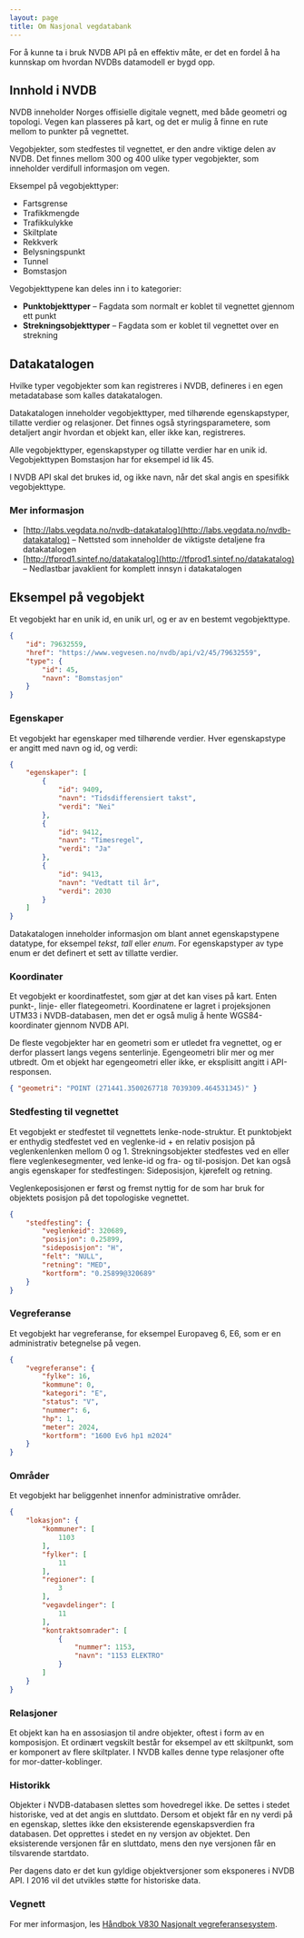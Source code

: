 ```yaml
---
layout: page
title: Om Nasjonal vegdatabank
---
```


For å kunne ta i bruk NVDB API på en effektiv måte, er det en fordel å ha kunnskap om hvordan NVDBs datamodell er bygd opp.

## Innhold i NVDB

NVDB inneholder Norges offisielle digitale vegnett, med både geometri og topologi. Vegen kan plasseres på kart, og det er mulig å finne en rute mellom to punkter på vegnettet.

Vegobjekter, som stedfestes til vegnettet, er den andre viktige delen av NVDB. Det finnes mellom 300 og 400 ulike typer vegobjekter, som inneholder verdifull informasjon om vegen.

Eksempel på vegobjekttyper:

*   Fartsgrense
*   Trafikkmengde
*   Trafikkulykke
*   Skiltplate
*   Rekkverk
*   Belysningspunkt
*   Tunnel
*   Bomstasjon

Vegobjekttypene kan deles inn i to kategorier:

*   **Punktobjekttyper** – Fagdata som normalt er koblet til vegnettet gjennom ett punkt
*   **Strekningsobjekttyper** – Fagdata som er koblet til vegnettet over en strekning

## Datakatalogen

Hvilke typer vegobjekter som kan registreres i NVDB, defineres i en egen metadatabase som kalles datakatalogen.

Datakatalogen inneholder vegobjekttyper, med tilhørende egenskapstyper, tillatte verdier og relasjoner. Det finnes også styringsparametere, som detaljert angir hvordan et objekt kan, eller ikke kan, registreres.

Alle vegobjekttyper, egenskapstyper og tillatte verdier har en unik id. Vegobjekttypen Bomstasjon har for eksempel id lik 45.

I NVDB API skal det brukes id, og ikke navn, når det skal angis en spesifikk vegobjekttype.

### Mer informasjon

*   [http://labs.vegdata.no/nvdb-datakatalog](http://labs.vegdata.no/nvdb-datakatalog) – Nettsted som inneholder de viktigste detaljene fra datakatalogen
*   [http://tfprod1.sintef.no/datakatalog](http://tfprod1.sintef.no/datakatalog) – Nedlastbar javaklient for komplett innsyn i datakatalogen

## Eksempel på vegobjekt

Et vegobjekt har en unik id, en unik url, og er av en bestemt vegobjekttype.

```json
{
    "id": 79632559,
    "href": "https://www.vegvesen.no/nvdb/api/v2/45/79632559",
    "type": {
        "id": 45,
        "navn": "Bomstasjon"
    }
}
```
    
    

### Egenskaper

Et vegobjekt har egenskaper med tilhørende verdier. Hver egenskapstype er angitt med navn og id, og verdi:

```json
{
    "egenskaper": [
        {
            "id": 9409,
            "navn": "Tidsdifferensiert takst",
            "verdi": "Nei"
        },
        {
            "id": 9412,
            "navn": "Timesregel",
            "verdi": "Ja"
        },
        {
            "id": 9413,
            "navn": "Vedtatt til år",
            "verdi": 2030
        }
    ]
}
```

Datakatalogen inneholder informasjon om blant annet egenskapstypene datatype, for eksempel _tekst_, _tall_ eller _enum_. For egenskapstyper av type enum er det definert et sett av tillatte verdier.

### Koordinater

Et vegobjekt er koordinatfestet, som gjør at det kan vises på kart. Enten punkt-, linje- eller flategeometri. Koordinatene er lagret i projeksjonen UTM33 i NVDB-databasen, men det er også mulig å hente WGS84-koordinater gjennom NVDB API.

De fleste vegobjekter har en geometri som er utledet fra vegnettet, og er derfor plassert langs vegens senterlinje. Egengeometri blir mer og mer utbredt. Om et objekt har egengeometri eller ikke, er eksplisitt angitt i API-responsen.

```json
{ "geometri": "POINT (271441.3500267718 7039309.464531345)" }
```


### Stedfesting til vegnettet

Et vegobjekt er stedfestet til vegnettets lenke-node-struktur. Et punktobjekt er enthydig stedfestet ved en veglenke-id + en relativ posisjon på veglenkenlenken mellom 0 og 1\. Strekningsobjekter stedfestes ved en eller flere veglenkesegmenter, ved lenke-id og fra- og til-posisjon. Det kan også angis egenskaper for stedfestingen: Sideposisjon, kjørefelt og retning.

Veglenkeposisjonen er først og fremst nyttig for de som har bruk for objektets posisjon på det topologiske vegnettet.

```json
{
    "stedfesting": {
        "veglenkeid": 320689,
        "posisjon": 0.25899,
        "sideposisjon": "H",
        "felt": "NULL",
        "retning": "MED",
        "kortform": "0.25899@320689"
    }
}
```

### Vegreferanse

Et vegobjekt har vegreferanse, for eksempel Europaveg 6, E6, som er en administrativ betegnelse på vegen.

```json
{
    "vegreferanse": {
        "fylke": 16,
        "kommune": 0,
        "kategori": "E",
        "status": "V",
        "nummer": 6,
        "hp": 1,
        "meter": 2024,
        "kortform": "1600 Ev6 hp1 m2024"
    }
}
```


### Områder

Et vegobjekt har beliggenhet innenfor administrative områder.

```json
{
    "lokasjon": {
        "kommuner": [
            1103
        ],
        "fylker": [
            11
        ],
        "regioner": [
            3
        ],
        "vegavdelinger": [
            11
        ],
        "kontraktsomrader": [
            {
                "nummer": 1153,
                "navn": "1153 ELEKTRO"
            }
        ]
    }
}
```



### Relasjoner

Et objekt kan ha en assosiasjon til andre objekter, oftest i form av en komposisjon. Et ordinært vegskilt består for eksempel av ett skiltpunkt, som er komponert av flere skiltplater. I NVDB kalles denne type relasjoner ofte for mor-datter-koblinger.

### Historikk

Objekter i NVDB-databasen slettes som hovedregel ikke. De settes i stedet historiske, ved at det angis en sluttdato. Dersom et objekt får en ny verdi på en egenskap, slettes ikke den eksisterende egenskapsverdien fra databasen. Det opprettes i stedet en ny versjon av objektet. Den eksisterende versjonen får en sluttdato, mens den nye versjonen får en tilsvarende startdato.

Per dagens dato er det kun gyldige objektversjoner som eksponeres i NVDB API. I 2016 vil det utvikles støtte for historiske data.

### Vegnett

For mer informasjon, les [Håndbok V830 Nasjonalt vegreferansesystem](http://www.vegvesen.no/_attachment/61505/binary/1000471?fast_title=H%C3%A5ndbok+V830+Nasjonalt+vegreferansesystem.pdf).
